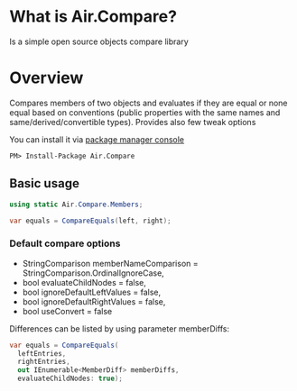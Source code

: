 # What is Air.Compare?

Is a simple open source objects compare library

# Overview
Compares members of two objects and evaluates if they are equal or none equal based on conventions (public properties with the same names and same/derived/convertible types). Provides also few tweak options 

You can install it via [package manager console](https://docs.microsoft.com/en-us/nuget/consume-packages/install-use-packages-powershell)
```
PM> Install-Package Air.Compare
```

## Basic usage
```csharp
using static Air.Compare.Members;

var equals = CompareEquals(left, right);
```

### Default compare options
- StringComparison memberNameComparison = StringComparison.OrdinalIgnoreCase, 
- bool evaluateChildNodes = false, 
- bool ignoreDefaultLeftValues = false, 
- bool ignoreDefaultRightValues = false, 
- bool useConvert = false

Differences can be listed by using parameter memberDiffs:
```csharp
var equals = CompareEquals(
  leftEntries, 
  rightEntries, 
  out IEnumerable<MemberDiff> memberDiffs, 
  evaluateChildNodes: true);
```
